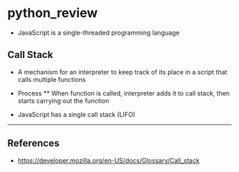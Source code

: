 # python_review

* JavaScript is a single-threaded programming language

## Call Stack
* A mechanism for an interpreter to keep track of its place in a script that calls multiple functions
* Process
** When function is called, interpreter adds it to call stack, then starts carrying out the function 



*  JavaScript has a single call stack (LIFO)


***

## References
* https://developer.mozilla.org/en-US/docs/Glossary/Call_stack
